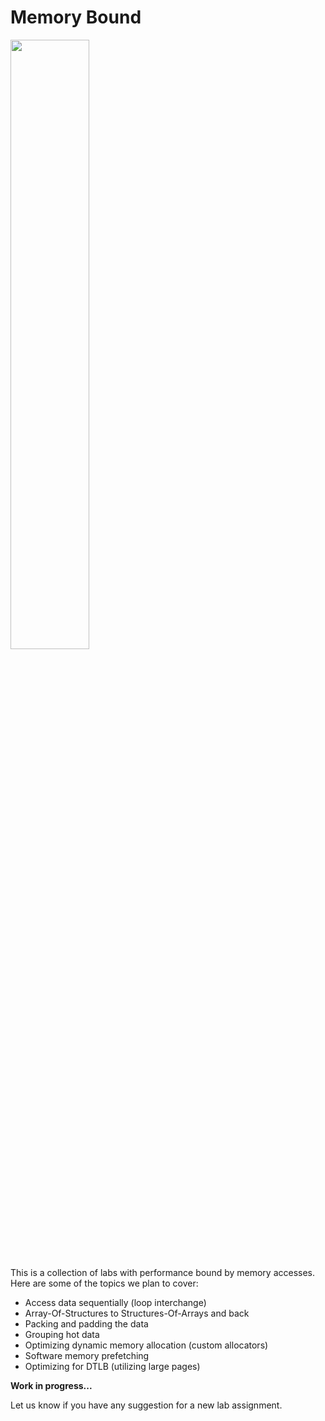 # Memory Bound

[<img src="https://img.youtube.com/vi/jxK6GAyp8XE/maxresdefault.jpg" width="50%">](https://youtu.be/jxK6GAyp8XE)

This is a collection of labs with performance bound by memory accesses. Here are some of the topics we plan to cover:

* Access data sequentially (loop interchange)
* Array-Of-Structures to Structures-Of-Arrays and back
* Packing and padding the data
* Grouping hot data
* Optimizing dynamic memory allocation (custom allocators)
* Software memory prefetching
* Optimizing for DTLB (utilizing large pages)

**Work in progress...**

Let us know if you have any suggestion for a new lab assignment.
